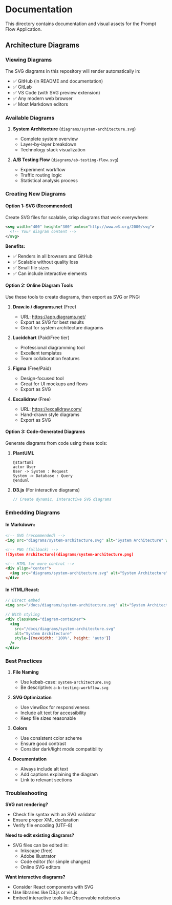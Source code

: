 # Documentation

This directory contains documentation and visual assets for the Prompt Flow Application.

## Architecture Diagrams

### Viewing Diagrams

The SVG diagrams in this repository will render automatically in:
- ✅ GitHub (in README and documentation)
- ✅ GitLab 
- ✅ VS Code (with SVG preview extension)
- ✅ Any modern web browser
- ✅ Most Markdown editors

### Available Diagrams

1. **System Architecture** (`diagrams/system-architecture.svg`)
   - Complete system overview
   - Layer-by-layer breakdown
   - Technology stack visualization

2. **A/B Testing Flow** (`diagrams/ab-testing-flow.svg`)
   - Experiment workflow
   - Traffic routing logic
   - Statistical analysis process

### Creating New Diagrams

#### Option 1: SVG (Recommended)
Create SVG files for scalable, crisp diagrams that work everywhere:

```svg
<svg width="400" height="300" xmlns="http://www.w3.org/2000/svg">
  <!-- Your diagram content -->
</svg>
```

**Benefits:**
- ✅ Renders in all browsers and GitHub
- ✅ Scalable without quality loss
- ✅ Small file sizes
- ✅ Can include interactive elements

#### Option 2: Online Diagram Tools

Use these tools to create diagrams, then export as SVG or PNG:

1. **Draw.io / diagrams.net** (Free)
   - URL: https://app.diagrams.net/
   - Export as SVG for best results
   - Great for system architecture diagrams

2. **Lucidchart** (Paid/Free tier)
   - Professional diagramming tool
   - Excellent templates
   - Team collaboration features

3. **Figma** (Free/Paid)
   - Design-focused tool
   - Great for UI mockups and flows
   - Export as SVG

4. **Excalidraw** (Free)
   - URL: https://excalidraw.com/
   - Hand-drawn style diagrams
   - Export as SVG

#### Option 3: Code-Generated Diagrams

Generate diagrams from code using these tools:

1. **PlantUML**
   ```plantuml
   @startuml
   actor User
   User -> System : Request
   System -> Database : Query
   @enduml
   ```

2. **D3.js** (For interactive diagrams)
   ```javascript
   // Create dynamic, interactive SVG diagrams
   ```

### Embedding Diagrams

#### In Markdown:
```markdown
<!-- SVG (recommended) -->
<img src="diagrams/system-architecture.svg" alt="System Architecture" width="800"/>

<!-- PNG (fallback) -->
![System Architecture](diagrams/system-architecture.png)

<!-- HTML for more control -->
<div align="center">
  <img src="diagrams/system-architecture.svg" alt="System Architecture" width="800"/>
</div>
```

#### In HTML/React:
```jsx
// Direct embed
<img src="/docs/diagrams/system-architecture.svg" alt="System Architecture" />

// With styling
<div className="diagram-container">
  <img 
    src="/docs/diagrams/system-architecture.svg" 
    alt="System Architecture"
    style={{maxWidth: '100%', height: 'auto'}}
  />
</div>
```

### Best Practices

1. **File Naming**
   - Use kebab-case: `system-architecture.svg`
   - Be descriptive: `a-b-testing-workflow.svg`

2. **SVG Optimization**
   - Use viewBox for responsiveness
   - Include alt text for accessibility
   - Keep file sizes reasonable

3. **Colors**
   - Use consistent color scheme
   - Ensure good contrast
   - Consider dark/light mode compatibility

4. **Documentation**
   - Always include alt text
   - Add captions explaining the diagram
   - Link to relevant sections

### Troubleshooting

**SVG not rendering?**
- Check file syntax with an SVG validator
- Ensure proper XML declaration
- Verify file encoding (UTF-8)

**Need to edit existing diagrams?**
- SVG files can be edited in:
  - Inkscape (free)
  - Adobe Illustrator
  - Code editor (for simple changes)
  - Online SVG editors

**Want interactive diagrams?**
- Consider React components with SVG
- Use libraries like D3.js or vis.js
- Embed interactive tools like Observable notebooks
